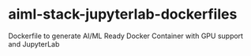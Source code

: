 # aiml-stack-jupyterlab-dockerfiles
Dockerfile to generate AI/ML Ready Docker Container with GPU support and JupyterLab
